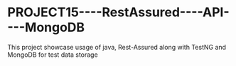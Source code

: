 # PROJECT15----RestAssured----API----MongoDB
This project showcase usage of java, Rest-Assured along with TestNG and MongoDB for test data storage
